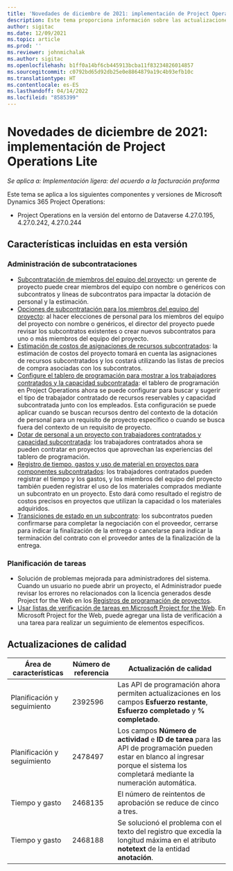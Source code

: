 ```yaml
---
title: 'Novedades de diciembre de 2021: implementación de Project Operations Lite'
description: Este tema proporciona información sobre las actualizaciones de calidad disponibles en la versión de diciembre de 2021 de la implementación de Project Operations Lite.
author: sigitac
ms.date: 12/09/2021
ms.topic: article
ms.prod: ''
ms.reviewer: johnmichalak
ms.author: sigitac
ms.openlocfilehash: b1ff0a14bf6cb445913bcba11f83234826014857
ms.sourcegitcommit: c0792bd65d92db25e0e8864879a19c4b93efb10c
ms.translationtype: HT
ms.contentlocale: es-ES
ms.lasthandoff: 04/14/2022
ms.locfileid: "8585399"
---
```

# <a name="whats-new-december-2021---project-operations-lite-deployment"></a>Novedades de diciembre de 2021: implementación de Project Operations Lite

_Se aplica a: Implementación ligera: del acuerdo a la facturación proforma_

Este tema se aplica a los siguientes componentes y versiones de Microsoft Dynamics 365 Project Operations:

- Project Operations en la versión del entorno de Dataverse 4.27.0.195, 4.27.0.242, 4.27.0.244


## <a name="features-included-in-this-release"></a>Características incluidas en esta versión

### <a name="subcontract-management"></a>Administración de subcontrataciones 

- [Subcontratación de miembros del equipo del proyecto](../subcontracting/subcontracting-project-team-members.md): un gerente de proyecto puede crear miembros del equipo con nombre o genéricos con subcontratos y líneas de subcontratos para impactar la dotación de personal y la estimación.
- [Opciones de subcontratación para los miembros del equipo del proyecto](../subcontracting/subcon-options.md): al hacer elecciones de personal para los miembros del equipo del proyecto con nombre o genéricos, el director del proyecto puede revisar los subcontratos existentes o crear nuevos subcontratos para uno o más miembros del equipo del proyecto. 
- [Estimación de costos de asignaciones de recursos subcontratados](../subcontracting/costing-subcon-ra.md): la estimación de costos del proyecto tomará en cuenta las asignaciones de recursos subcontratados y los costará utilizando las listas de precios de compra asociadas con los subcontratos. 
- [Configure el tablero de programación para mostrar a los trabajadores contratados y la capacidad subcontratada](../subcontracting/configure-sb-subcon.md): el tablero de programación en Project Operations ahora se puede configurar para buscar y sugerir el tipo de trabajador contratado de recursos reservables y capacidad subcontratada junto con los empleados. Esta configuración se puede aplicar cuando se buscan recursos dentro del contexto de la dotación de personal para un requisito de proyecto específico o cuando se busca fuera del contexto de un requisito de proyecto.
- [Dotar de personal a un proyecto con trabajadores contratados y capacidad subcontratada](../subcontracting/staffing-cw.md): los trabajadores contratados ahora se pueden contratar en proyectos que aprovechan las experiencias del tablero de programación.
- [Registro de tiempo, gastos y uso de material en proyectos para componentes subcontratados](../subcontracting/recording-subcon-actuals.md): los trabajadores contratados pueden registrar el tiempo y los gastos, y los miembros del equipo del proyecto también pueden registrar el uso de los materiales comprados mediante un subcontrato en un proyecto. Esto dará como resultado el registro de costos precisos en proyectos que utilizan la capacidad o los materiales adquiridos.
- [Transiciones de estado en un subcontrato](../subcontracting/subcon-states.md): los subcontratos pueden confirmarse para completar la negociación con el proveedor, cerrarse para indicar la finalización de la entrega o cancelarse para indicar la terminación del contrato con el proveedor antes de la finalización de la entrega.

### <a name="task-planning"></a>Planificación de tareas
- Solución de problemas mejorada para administradores del sistema. Cuando un usuario no puede abrir un proyecto, el Administrador puede revisar los errores no relacionados con la licencia generados desde Project for the Web en los [Registros de programación de proyectos](../../project-management/schedule-api-logs.md).
- [Usar listas de verificación de tareas en Microsoft Project for the Web](https://support.microsoft.com/en-us/office/use-task-checklists-in-microsoft-project-for-the-web-c69bcf73-5c75-4ad3-9893-6d6f92360e9c). En Microsoft Project for the Web, puede agregar una lista de verificación a una tarea para realizar un seguimiento de elementos específicos.

## <a name="quality-updates"></a>Actualizaciones de calidad

| **Área de características** | **Número de referencia** | **Actualización de calidad** |
| --- | --- | --- |
| Planificación y seguimiento | 2392596 | Las API de programación ahora permiten actualizaciones en los campos **Esfuerzo restante**, **Esfuerzo completado** y **% completado**. |
| Planificación y seguimiento | 2478497 | Los campos **Número de actividad** e **ID de tarea** para las API de programación pueden estar en blanco al ingresar porque el sistema los completará mediante la numeración automática.|
| Tiempo y gasto | 2468135 | El número de reintentos de aprobación se reduce de cinco a tres. |
| Tiempo y gasto | 2468188 | Se solucionó el problema con el texto del registro que excedía la longitud máxima en el atributo **notetext** de la entidad **anotación**. |

